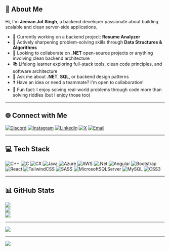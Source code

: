 ## 👋 About Me

Hi, I'm **Jeevan Jot Singh**, a backend developer passionate about building scalable and clean server-side applications.

- 💼 Currently working on a backend project: **Resume Analyzer**
- 🧠 Actively sharpening problem-solving skills through **Data Structures & Algorithms**
- 🤝 Looking to collaborate on **.NET** open-source projects or anything involving clean backend architecture
- 📚 Lifelong learner exploring full-stack tools, clean code principles, and software architecture
- 💬 Ask me about **.NET**, **SQL**, or backend design patterns
- ❓ Have an idea or need a teammate? I'm open to collaboration!
- 🎯 Fun fact: I enjoy solving real-world problems through code more than solving riddles (but I enjoy those too)

---

## 🌐 Connect with Me

[![Discord](https://img.shields.io/badge/Discord-%237289DA.svg?logo=discord&logoColor=white)](https://discord.gg/jeevannn)
[![Instagram](https://img.shields.io/badge/Instagram-%23E4405F.svg?logo=Instagram&logoColor=white)](https://instagram.com/jeevan0.1_)
[![LinkedIn](https://img.shields.io/badge/LinkedIn-%230077B5.svg?logo=linkedin&logoColor=white)](https://www.linkedin.com/in/jeevan-jotsingh/)
[![X](https://img.shields.io/badge/X-black.svg?logo=X&logoColor=white)](https://x.com/jeevanjot001)
[![Email](https://img.shields.io/badge/Email-D14836?logo=gmail&logoColor=white)](mailto:jeevanjotsingh0168@gmail.com)

---

## 💻 Tech Stack

![C++](https://img.shields.io/badge/c++-%2300599C.svg?style=plastic&logo=c%2B%2B&logoColor=white)
![C](https://img.shields.io/badge/c-%2300599C.svg?style=plastic&logo=c&logoColor=white)
![C#](https://img.shields.io/badge/c%23-%23239120.svg?style=plastic&logo=csharp&logoColor=white)
![Java](https://img.shields.io/badge/java-%23ED8B00.svg?style=plastic&logo=openjdk&logoColor=white)
![Azure](https://img.shields.io/badge/azure-%230072C6.svg?style=plastic&logo=microsoftazure&logoColor=white)
![AWS](https://img.shields.io/badge/AWS-%23FF9900.svg?style=plastic&logo=amazon-aws&logoColor=white)
![.Net](https://img.shields.io/badge/.NET-5C2D91?style=plastic&logo=.net&logoColor=white)
![Angular](https://img.shields.io/badge/angular-%23DD0031.svg?style=plastic&logo=angular&logoColor=white)
![Bootstrap](https://img.shields.io/badge/bootstrap-%238511FA.svg?style=plastic&logo=bootstrap&logoColor=white)
![React](https://img.shields.io/badge/react-%2320232a.svg?style=plastic&logo=react&logoColor=%2361DAFB)
![TailwindCSS](https://img.shields.io/badge/tailwindcss-%2338B2AC.svg?style=plastic&logo=tailwind-css&logoColor=white)
![SASS](https://img.shields.io/badge/SASS-hotpink.svg?style=plastic&logo=SASS&logoColor=white)
![MicrosoftSQLServer](https://img.shields.io/badge/Microsoft%20SQL%20Server-CC2927?style=plastic&logo=microsoft%20sql%20server&logoColor=white)
![MySQL](https://img.shields.io/badge/mysql-4479A1.svg?style=plastic&logo=mysql&logoColor=white)
![CSS3](https://img.shields.io/badge/css3-%231572B6.svg?style=plastic&logo=css3&logoColor=white)

---

## 📊 GitHub Stats

![](https://github-readme-stats.vercel.app/api?username=jeevanjs01&theme=radical&hide_border=true&include_all_commits=true&count_private=true&v=20250708)  
![](https://nirzak-streak-stats.vercel.app/?user=jeevanjs01&theme=radical&hide_border=true&v=20250708)  
![](https://github-readme-stats.vercel.app/api/top-langs/?username=jeevanjs01&theme=radical&hide_border=true&include_all_commits=true&count_private=true&layout=compact&v=20250708)

---

[![](https://visitcount.itsvg.in/api?id=jeevanjs01&icon=0&color=0)](https://visitcount.itsvg.in)


---
[![](https://visitcount.itsvg.in/api?id=jeevanjs01&icon=0&color=0)](https://visitcount.itsvg.in)

 
<!-- Proudly created with GPRM ( https://gprm.itsvg.in ) -->

